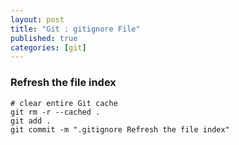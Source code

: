 ```yaml
---
layout: post
title: "Git : gitignore File"
published: true
categories: [git]
---
```


### Refresh the file index
```shell
# clear entire Git cache
git rm -r --cached .
git add .
git commit -m ".gitignore Refresh the file index"
```

